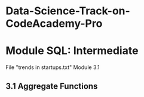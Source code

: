# Data-Science-Track-on-CodeAcademy-Pro

# Module SQL: Intermediate
File "trends in startups.txt" Module 3.1 
## 3.1 Aggregate Functions

